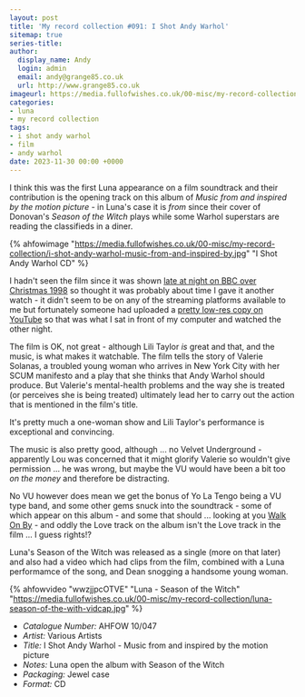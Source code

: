 ```yaml
---
layout: post
title: 'My record collection #091: I Shot Andy Warhol'
sitemap: true
series-title:
author:
  display_name: Andy
  login: admin
  email: andy@grange85.co.uk
  url: http://www.grange85.co.uk
imageurl: https://media.fullofwishes.co.uk/00-misc/my-record-collection/i-shot-andy-warhol-music-from-and-inspired-by.jpg
categories:
- luna
- my record collection
tags:
- i shot andy warhol
- film
- andy warhol
date: 2023-11-30 00:00 +0000
---
```

I think this was the first Luna appearance on a film soundtrack and their contribution is the opening track on this album of _Music from and inspired by the motion picture_ - in Luna's case it is _from_ since their cover of Donovan's _Season of the Witch_ plays while some Warhol superstars are reading the classifieds in a diner.

{% ahfowimage "https://media.fullofwishes.co.uk/00-misc/my-record-collection/i-shot-andy-warhol-music-from-and-inspired-by.jpg" "I Shot Andy Warhol CD" %}

I hadn't seen the film since it was shown [late at night on BBC over Christmas 1998](https://genome.ch.bbc.co.uk/6e5c9c4d185d483799ec9fef2e62dafe) so thought it was probably about time I gave it another watch - it didn't seem to be on any of the streaming platforms available to me but fortunately someone had uploaded a [pretty low-res copy on YouTube](https://www.youtube.com/watch?v=RickrnnAe3A) so that was what I sat in front of my computer and watched the other night.

<!--more-->

The film is OK, not great - although Lili Taylor _is_ great and that, and the music, is what makes it watchable. The film tells the story of Valerie Solanas, a troubled young woman who arrives in New York City with her SCUM manifesto and a play that she thinks that Andy Warhol should produce. But Valerie's mental-health problems and the way she is treated (or perceives she is being treated) ultimately lead her to carry out the action that is mentioned in the film's title.

It's pretty much a one-woman show and Lili Taylor's performance is exceptional and convincing.

The music is also pretty good, although ... no Velvet Underground - apparently Lou was concerned that it might glorify Valerie so wouldn't give permission ... he was wrong, but maybe the VU would have been a bit too _on the money_ and therefore be distracting. 

No VU however does mean we get the bonus of Yo La Tengo being a VU type band, and some other gems snuck into the soundtrack - some of which appear on this album - and some that should ... looking at you [Walk On By](https://www.youtube.com/watch?v=vsGsCvJWEo8) - and oddly the Love track on the album isn't the Love track in the film ... I guess rights!?

Luna's Season of the Witch was released as a single (more on that later) and also had a video which had clips from the film, combined with a Luna performamce of the song, and Dean snogging a handsome young woman.

{% ahfowvideo "wwzjjpcOTVE" "Luna - Season of the Witch" "https://media.fullofwishes.co.uk/00-misc/my-record-collection/luna-season-of-the-with-vidcap.jpg" %}

 - *Catalogue Number:* AHFOW 10/047
 - *Artist:* Various Artists
 - *Title:* I Shot Andy Warhol - Music from and inspired by the motion picture
 - *Notes:* Luna open the album with Season of the Witch
 - *Packaging:* Jewel case
 - *Format:* CD
